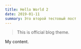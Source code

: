 ```yaml
---
title: Hello World 2
date: 2019-01-11
summary: Это второй тестовый пост
---
```


> This is official blog theme.

My content.
